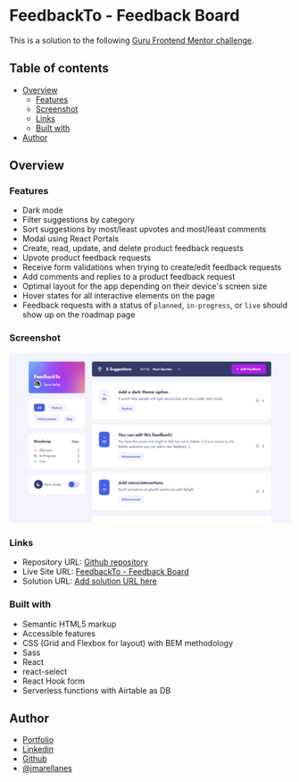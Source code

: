 # FeedbackTo - Feedback Board

This is a solution to the following [Guru Frontend Mentor challenge](https://www.frontendmentor.io/challenges/product-feedback-app-wbvUYqjR6).

## Table of contents

- [Overview](#overview)
  - [Features](#features)
  - [Screenshot](#screenshot)
  - [Links](#links)
  - [Built with](#built-with)
- [Author](#author)

## Overview

### Features

- Dark mode
- Filter suggestions by category
- Sort suggestions by most/least upvotes and most/least comments
- Modal using React Portals
- Create, read, update, and delete product feedback requests
- Upvote product feedback requests
- Receive form validations when trying to create/edit feedback requests
- Add comments and replies to a product feedback request
- Optimal layout for the app depending on their device's screen size
- Hover states for all interactive elements on the page
- Feedback requests with a status of `planned`, `in-progress`, or `live` should show up on the roadmap page

### Screenshot

![Feedbackto - Feedback Board](./src/assets/images/cover.png)

### Links

- Repository URL: [Github repository](https://github.com/jmarellanes/feedback-board)
- Live Site URL: [FeedbackTo - Feedback Board](https://feedbackto.josearellanes.me/)
- Solution URL: [Add solution URL here](https://your-solution-url.com)

### Built with

- Semantic HTML5 markup
- Accessible features
- CSS (Grid and Flexbox for layout) with BEM methodology
- Sass 
- React
- react-select
- React Hook form
- Serverless functions with Airtable as DB

## Author

- [Portfolio](http://www.josearellanes.me/)
- [Linkedin](https://www.linkedin.com/in/jmarellanes/)
- [Github](https://www.github.com/jmarellanes)
- [@jmarellanes](https://twitter.com/jmarellanes)

